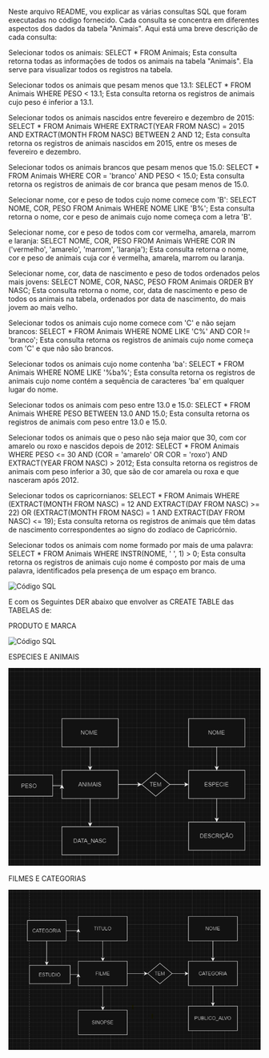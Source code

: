 Neste arquivo README, vou explicar as várias consultas SQL que foram executadas no código fornecido. Cada consulta se concentra em diferentes aspectos dos dados da tabela "Animais". Aqui está uma breve descrição de cada consulta:

Selecionar todos os animais:
SELECT * FROM Animais;
Esta consulta retorna todas as informações de todos os animais na tabela "Animais". Ela serve para visualizar todos os registros na tabela.

Selecionar todos os animais que pesam menos que 13.1:
SELECT * FROM Animais WHERE PESO < 13.1;
Esta consulta retorna os registros de animais cujo peso é inferior a 13.1.

Selecionar todos os animais nascidos entre fevereiro e dezembro de 2015:
SELECT * FROM Animais WHERE EXTRACT(YEAR FROM NASC) = 2015 AND EXTRACT(MONTH FROM NASC) BETWEEN 2 AND 12;
Esta consulta retorna os registros de animais nascidos em 2015, entre os meses de fevereiro e dezembro.

Selecionar todos os animais brancos que pesam menos que 15.0:
SELECT * FROM Animais WHERE COR = 'branco' AND PESO < 15.0;
Esta consulta retorna os registros de animais de cor branca que pesam menos de 15.0.

Selecionar nome, cor e peso de todos cujo nome comece com 'B':
SELECT NOME, COR, PESO FROM Animais WHERE NOME LIKE 'B%';
Esta consulta retorna o nome, cor e peso de animais cujo nome começa com a letra 'B'.

Selecionar nome, cor e peso de todos com cor vermelha, amarela, marrom e laranja:
SELECT NOME, COR, PESO FROM Animais WHERE COR IN ('vermelho', 'amarelo', 'marrom', 'laranja');
Esta consulta retorna o nome, cor e peso de animais cuja cor é vermelha, amarela, marrom ou laranja.

Selecionar nome, cor, data de nascimento e peso de todos ordenados pelos mais jovens:
SELECT NOME, COR, NASC, PESO FROM Animais ORDER BY NASC;
Esta consulta retorna o nome, cor, data de nascimento e peso de todos os animais na tabela, ordenados por data de nascimento, do mais jovem ao mais velho.

Selecionar todos os animais cujo nome comece com 'C' e não sejam brancos:
SELECT * FROM Animais WHERE NOME LIKE 'C%' AND COR != 'branco';
Esta consulta retorna os registros de animais cujo nome começa com 'C' e que não são brancos.

Selecionar todos os animais cujo nome contenha 'ba':
SELECT * FROM Animais WHERE NOME LIKE '%ba%';
Esta consulta retorna os registros de animais cujo nome contém a sequência de caracteres 'ba' em qualquer lugar do nome.

Selecionar todos os animais com peso entre 13.0 e 15.0:
SELECT * FROM Animais WHERE PESO BETWEEN 13.0 AND 15.0;
Esta consulta retorna os registros de animais com peso entre 13.0 e 15.0.

Selecionar todos os animais que o peso não seja maior que 30, com cor amarelo ou roxo e nascidos depois de 2012:
SELECT * FROM Animais WHERE PESO <= 30 AND (COR = 'amarelo' OR COR = 'roxo') AND EXTRACT(YEAR FROM NASC) > 2012;
Esta consulta retorna os registros de animais com peso inferior a 30, que são de cor amarela ou roxa e que nasceram após 2012.

Selecionar todos os capricornianos:
SELECT * FROM Animais WHERE (EXTRACT(MONTH FROM NASC) = 12 AND EXTRACT(DAY FROM NASC) >= 22) OR (EXTRACT(MONTH FROM NASC) = 1 AND EXTRACT(DAY FROM NASC) <= 19);
Esta consulta retorna os registros de animais que têm datas de nascimento correspondentes ao signo do zodíaco de Capricórnio.

Selecionar todos os animais com nome formado por mais de uma palavra:
SELECT * FROM Animais WHERE INSTR(NOME, ' ', 1) > 0;
Esta consulta retorna os registros de animais cujo nome é composto por mais de uma palavra, identificados pela presença de um espaço em branco.

![Código SQL](Table_Animais.png)

E com os Seguintes DER abaixo que envolver as CREATE TABLE das TABELAS de:

PRODUTO E MARCA 

![Código SQL](https://github.com/SamuelJorgetto/Tabela-Animais/blob/main/DER%20-%20Produt)


ESPECIES E ANIMAIS 

![Código SQL](https://github.com/SamuelJorgetto/Tabela-Animais/blob/main/DER%20-%20Animais_Especie.png)



FILMES E CATEGORIAS

![Código SQL](https://github.com/SamuelJorgetto/Tabela-Animais/blob/main/DER%20-%20Filmes_Categoria.png)







